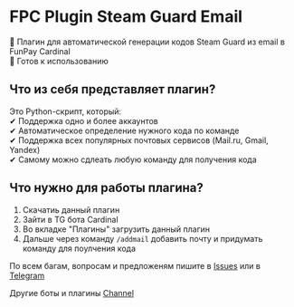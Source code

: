 # FPC Plugin Steam Guard Email

🔐 Плагин для автоматической генерации кодов Steam Guard из email в FunPay Cardinal   
📌 Готов к использованию

## Что из себя представляет плагин?

Это Python-скрипт, который:      
✔ Поддержка одно и более аккаунтов   
✔ Автоматическое определение нужного кода по команде   
✔ Поддержка всех популярных почтовых сервисов (Mail.ru, Gmail, Yandex)   
✔ Самому можно сдлеать любую команду для получения кода    

## Что нужно для работы плагина?
1. Скачатиь данный плагин
2. Зайти в TG бота Cardinal
3. Во вкладке "Плагины" загрузить данный плагин
4. Дальше через команду ```/addmail``` добавить почту и придумать команду для поулчения кода   
 
По всем багам, вопросам и предложеням пишите в [Issues](https://github.com/tinechelovec/FPC-Plugin-Steam-Guard-Email/issues) или в [Telegram](https://t.me/tinechelovec)

Другие боты и плагины [Channel](https://t.me/by_thc)
